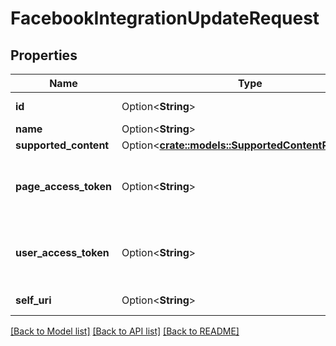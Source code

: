 # FacebookIntegrationUpdateRequest

## Properties

Name | Type | Description | Notes
------------ | ------------- | ------------- | -------------
**id** | Option<**String**> | The globally unique identifier for the object. | [optional][readonly]
**name** | Option<**String**> | The name of the Facebook Integration | [optional]
**supported_content** | Option<[**crate::models::SupportedContentReference**](SupportedContentReference.md)> |  | [optional]
**page_access_token** | Option<**String**> | The long-lived Page Access Token of Facebook page.  See https://developers.facebook.com/docs/facebook-login/access-tokens.  Either pageAccessToken or userAccessToken should be provided. | [optional]
**user_access_token** | Option<**String**> | The short-lived User Access Token of the Facebook user logged into the Facebook app.  See https://developers.facebook.com/docs/facebook-login/access-tokens.  Either pageAccessToken or userAccessToken should be provided. | [optional]
**self_uri** | Option<**String**> | The URI for this object | [optional][readonly]

[[Back to Model list]](../README.md#documentation-for-models) [[Back to API list]](../README.md#documentation-for-api-endpoints) [[Back to README]](../README.md)



